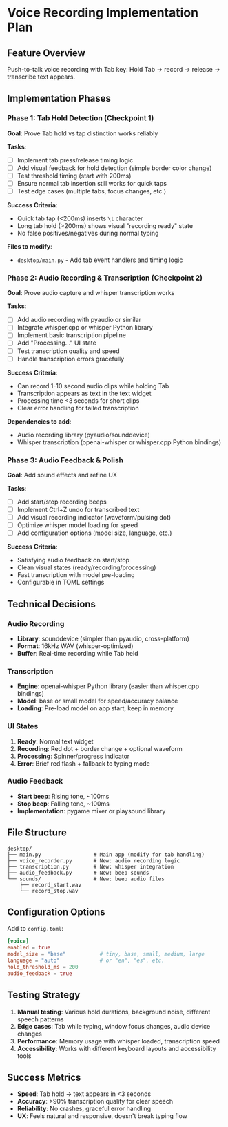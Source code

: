 # Voice Recording Implementation Plan

## Feature Overview
Push-to-talk voice recording with Tab key: Hold Tab → record → release → transcribe text appears.

## Implementation Phases

### Phase 1: Tab Hold Detection (Checkpoint 1)
**Goal**: Prove Tab hold vs tap distinction works reliably

**Tasks**:
- [ ] Implement tab press/release timing logic
- [ ] Add visual feedback for hold detection (simple border color change)
- [ ] Test threshold timing (start with 200ms)
- [ ] Ensure normal tab insertion still works for quick taps
- [ ] Test edge cases (multiple tabs, focus changes, etc.)

**Success Criteria**:
- Quick tab tap (<200ms) inserts `\t` character
- Long tab hold (>200ms) shows visual "recording ready" state
- No false positives/negatives during normal typing

**Files to modify**:
- `desktop/main.py` - Add tab event handlers and timing logic

### Phase 2: Audio Recording & Transcription (Checkpoint 2)
**Goal**: Prove audio capture and whisper transcription works

**Tasks**:
- [ ] Add audio recording with pyaudio or similar
- [ ] Integrate whisper.cpp or whisper Python library
- [ ] Implement basic transcription pipeline
- [ ] Add "Processing..." UI state
- [ ] Test transcription quality and speed
- [ ] Handle transcription errors gracefully

**Success Criteria**:
- Can record 1-10 second audio clips while holding Tab
- Transcription appears as text in the text widget
- Processing time <3 seconds for short clips
- Clear error handling for failed transcription

**Dependencies to add**:
- Audio recording library (pyaudio/sounddevice)
- Whisper transcription (openai-whisper or whisper.cpp Python bindings)

### Phase 3: Audio Feedback & Polish
**Goal**: Add sound effects and refine UX

**Tasks**:
- [ ] Add start/stop recording beeps
- [ ] Implement Ctrl+Z undo for transcribed text
- [ ] Add visual recording indicator (waveform/pulsing dot)
- [ ] Optimize whisper model loading for speed
- [ ] Add configuration options (model size, language, etc.)

**Success Criteria**:
- Satisfying audio feedback on start/stop
- Clean visual states (ready/recording/processing)
- Fast transcription with model pre-loading
- Configurable in TOML settings

## Technical Decisions

### Audio Recording
- **Library**: sounddevice (simpler than pyaudio, cross-platform)
- **Format**: 16kHz WAV (whisper-optimized)
- **Buffer**: Real-time recording while Tab held

### Transcription
- **Engine**: openai-whisper Python library (easier than whisper.cpp bindings)
- **Model**: base or small model for speed/accuracy balance
- **Loading**: Pre-load model on app start, keep in memory

### UI States
1. **Ready**: Normal text widget
2. **Recording**: Red dot + border change + optional waveform
3. **Processing**: Spinner/progress indicator
4. **Error**: Brief red flash + fallback to typing mode

### Audio Feedback
- **Start beep**: Rising tone, ~100ms
- **Stop beep**: Falling tone, ~100ms
- **Implementation**: pygame mixer or playsound library

## File Structure
```
desktop/
├── main.py                 # Main app (modify for tab handling)
├── voice_recorder.py       # New: audio recording logic
├── transcription.py        # New: whisper integration
├── audio_feedback.py       # New: beep sounds
└── sounds/                 # New: beep audio files
    ├── record_start.wav
    └── record_stop.wav
```

## Configuration Options
Add to `config.toml`:
```toml
[voice]
enabled = true
model_size = "base"           # tiny, base, small, medium, large
language = "auto"             # or "en", "es", etc.
hold_threshold_ms = 200
audio_feedback = true
```

## Testing Strategy
1. **Manual testing**: Various hold durations, background noise, different speech patterns
2. **Edge cases**: Tab while typing, window focus changes, audio device changes
3. **Performance**: Memory usage with whisper loaded, transcription speed
4. **Accessibility**: Works with different keyboard layouts and accessibility tools

## Success Metrics
- **Speed**: Tab hold → text appears in <3 seconds
- **Accuracy**: >90% transcription quality for clear speech
- **Reliability**: No crashes, graceful error handling
- **UX**: Feels natural and responsive, doesn't break typing flow

